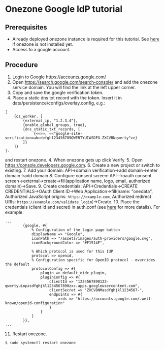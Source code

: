 # Onezone Google IdP tutorial

<!-- toc -->

## Prerequisites
* Already deployed onezone instance is required for this tutorial. See [here](../onezone_quick_tutorial.md) if onezone is not installed yet.
* Access to a google account.

## Procedure

1. Login to Google https://accounts.google.com/
2. Open https://search.google.com/search-console/ and add the onezone
    service domain. You will find the link at the left upper corner. 
2. Copy and save the google verification token.
3. Place a static dns txt record with the token. Insert it in data/persistence/configs/overlay.config, e.g.:
```
[
    {oz_worker, [
        {external_ip, "1.2.3.4"},
        {enable_global_groups, true},
        {dns_static_txt_records, [
             {<<>>, <<"google-site-verification=abcdefgh123456789QWERTYUIASDFG-ZXCVBNqwerty">>}
        ]}
    ]}
].
```
  and restart onezone.
4. When onezone gets up click Verify.
5. Open https://console.developers.google.com.
6. Create a new project or switch to existing.
7. Add your domain: API->domain verification->add domain->enter domain->add domain
8. Configure consent screen: API-->oauth consent screen->external->create->fill(application name, logo, email, authorized domain)->Save.
9. Create credentials: API->Credentials->CREATE CREDENTIALS->OAuth Client ID->Web Application->fill(name: "onedata", Authorized JavaScript origins: `https://example.com`, Authorized redirect URIs: `https://example.com/validate_login`)->Create.
10. Place the credentials (client id and secret) in auth.conf (see [here](openid_saml_configuration_19_02.md#config-file-structure) for more datails). For example:
```
...
        {google, #{
            % Configuration of the login page button
            displayName => "Google",
            iconPath => "/assets/images/auth-providers/google.svg",
            iconBackgroundColor => "#F1514F",

            % Which protocol is used for this IdP
            protocol => openid,
            % Configuration specific for OpenID protocol - overrides the default
            protocolConfig => #{
                plugin => default_oidc_plugin,
                pluginConfig => #{
                    clientId => "1234567890123-qwertyuiopasdfghjkl1234567890zxc.apps.googleusercontent.com",
                    clientSecret => "ZXCVBNMasdfghjkl1234567-",
                    endpoints => #{
                        xrds => "https://accounts.google.com/.well-known/openid-configuration"
                    }
                }
            }
        }},
...
```
11. Restart onezone.
```
$ sudo systemctl restart onezone
```